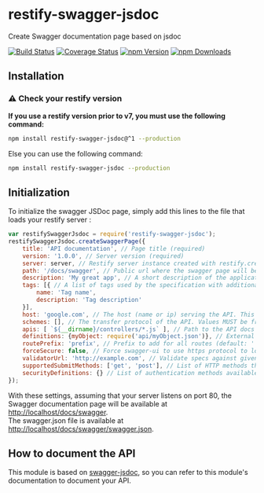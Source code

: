 # restify-swagger-jsdoc
Create Swagger documentation page based on jsdoc

[![Build Status](https://travis-ci.org/RemyJeancolas/restify-swagger-jsdoc.svg?branch=master)](https://travis-ci.org/RemyJeancolas/restify-swagger-jsdoc)
[![Coverage Status](https://coveralls.io/repos/github/RemyJeancolas/restify-swagger-jsdoc/badge.svg?branch=master)](https://coveralls.io/github/RemyJeancolas/restify-swagger-jsdoc?branch=master)
[![npm Version](https://img.shields.io/npm/v/restify-swagger-jsdoc.svg)](https://www.npmjs.com/package/restify-swagger-jsdoc)
[![npm Downloads](https://img.shields.io/npm/dm/restify-swagger-jsdoc.svg)](https://www.npmjs.com/package/restify-swagger-jsdoc)

## Installation

### :warning: Check your restify version

**If you use a restify version prior to v7, you must use the following command:**
```bash
npm install restify-swagger-jsdoc@^1 --production
```
Else you can use the following command:
```bash
npm install restify-swagger-jsdoc --production
```

## Initialization

To initialize the swagger JSDoc page, simply add this lines to the file that loads your restify server :

```javascript
var restifySwaggerJsdoc = require('restify-swagger-jsdoc');
restifySwaggerJsdoc.createSwaggerPage({
    title: 'API documentation', // Page title (required)
    version: '1.0.0', // Server version (required)
    server: server, // Restify server instance created with restify.createServer() (required)
    path: '/docs/swagger', // Public url where the swagger page will be available (required)
    description: 'My great app', // A short description of the application. (default: '')
    tags: [{ // A list of tags used by the specification with additional metadata (default: [])
        name: 'Tag name',
        description: 'Tag description'
    }],
    host: 'google.com', // The host (name or ip) serving the API. This MUST be the host only and does not include the scheme nor sub-paths.
    schemes: [], // The transfer protocol of the API. Values MUST be from the list: 'http', 'https', 'ws', 'wss'. (default: [])
    apis: [ `${__dirname}/controllers/*.js` ], // Path to the API docs (default: [])
    definitions: {myObject: require('api/myObject.json')}, // External definitions to add to swagger (default: [])
    routePrefix: 'prefix', // Prefix to add for all routes (default: '')
    forceSecure: false, // Force swagger-ui to use https protocol to load JSON file (default: false)
    validatorUrl: 'http://example.com', // Validate specs against given validator, set to null to disable validation (default: 'https://online.swagger.io/validator')
    supportedSubmitMethods: ['get', 'post'], // List of HTTP methods that have the Try it out feature enabled. An empty array disables Try it out for all operations. (default: ['get', 'put', 'post', 'delete', 'options', 'head', 'patch', 'trace'])
    securityDefinitions: {} // List of authentication methods available for the current API, these methods will be available when clicking on the "Authorize" button on the UI (default: undefined, more detail here: https://swagger.io/docs/specification/2-0/authentication/)
});
```

With these settings, assuming that your server listens on port 80, the Swagger documentation page will be available at [http://localhost/docs/swagger](http://localhost/docs/swagger).  
The swagger.json file is available at [http://localhost/docs/swagger/swagger.json](http://localhost/docs/swagger/swagger.json).

## How to document the API

This module is based on [swagger-jsdoc](https://www.npmjs.com/package/swagger-jsdoc), so you can refer to this module's documentation to document your API.
